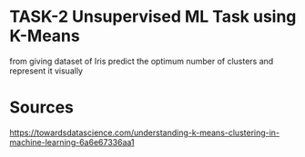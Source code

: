 # TASK-2 Unsupervised ML Task using K-Means
from giving dataset of Iris predict the optimum number of clusters and represent it visually 



# Sources 
https://towardsdatascience.com/understanding-k-means-clustering-in-machine-learning-6a6e67336aa1

